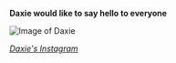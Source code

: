 **Daxie would like to say hello to everyone**

![Image of Daxie]()

*[Daxie's Instagram](https://www.instagram.com/daxiewaxie/)*
